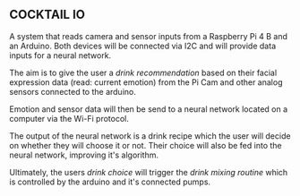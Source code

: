 ## COCKTAIL IO 

A system that reads camera and sensor inputs from a Raspberry Pi 4 B and an Arduino.
Both devices will be connected via I2C and will provide data inputs for a neural network. 

The aim is to give the user a *drink recommendation* based on their facial expression data (read: current 
emotion) from the Pi Cam  and other analog sensors connected to the arduino. 

Emotion and sensor data will then be send to a neural network located on a computer via the Wi-Fi protocol.

The output of the neural network is a drink recipe which the user will decide on whether they will choose it or not. Their 
choice will also be fed into the neural network, improving it's algorithm.

Ultimately, the users *drink choice* will trigger the *drink mixing routine* which is controlled by the arduino and it's connected pumps.

